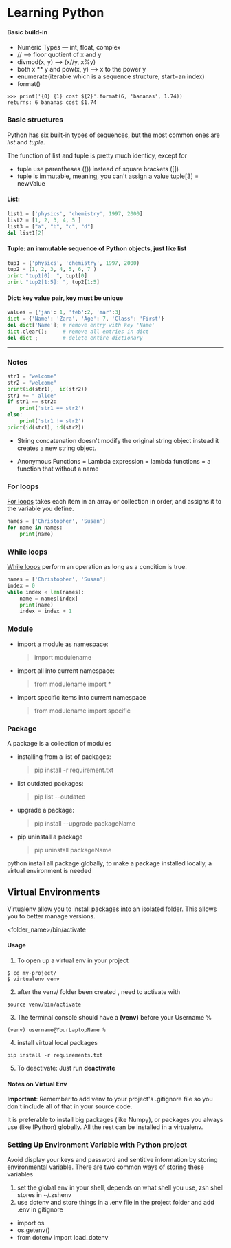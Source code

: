 # Learning Python

#### Basic build-in

- Numeric Types — int, float, complex
- // --> floor quotient of x and y
- divmod(x, y) --> (x//y, x%y)
- both x ** y and pow(x, y) --> x to the power y
- enumerate(iterable which is a sequence structure, start=an index)
- format()
```
>>> print('{0} {1} cost ${2}'.format(6, 'bananas', 1.74))
returns: 6 bananas cost $1.74
```

### Basic structures
Python has six built-in types of sequences, but the most common ones are *list* and *tuple*.

The function of list and tuple is pretty much identicy, except for
- tuple use parentheses (()) instead of square brackets ([])
- tuple is immutable, meaning, you can't assign a value tuple[3] = newValue


 #### List:
```python
list1 = ['physics', 'chemistry', 1997, 2000]
list2 = [1, 2, 3, 4, 5 ]
list3 = ["a", "b", "c", "d"]
del list1[2]
```

 #### Tuple: an immutable sequence of Python objects, just like list
 ```python
tup1 = ('physics', 'chemistry', 1997, 2000)
tup2 = (1, 2, 3, 4, 5, 6, 7 )
print "tup1[0]: ", tup1[0]
print "tup2[1:5]: ", tup2[1:5]
```
#### Dict: key value pair, key must be unique

```python
values = {'jan': 1, 'feb':2, 'mar':3}
dict = {'Name': 'Zara', 'Age': 7, 'Class': 'First'}
del dict['Name']; # remove entry with key 'Name'
dict.clear();     # remove all entries in dict
del dict ;        # delete entire dictionary
```





--------------

### Notes

```python
str1 = "welcome"
str2 = "welcome"
print(id(str1),  id(str2))
str1 += " alice"
if str1 == str2:
    print('str1 == str2')
else:
    print('str1 != str2')
print(id(str1), id(str2))
```

- String concatenation doesn't modify the original string object instead it creates a new string object.

- Anonymous Functions = Lambda expression = lambda functions = a function that without a name


### For loops

[For loops](https://docs.python.org/3/reference/compound_stmts.html#the-for-statement) takes each item in an array or collection in order, and assigns it to the variable you define.

``` python
names = ['Christopher', 'Susan']
for name in names:
    print(name)
```

### While loops

[While loops](https://docs.python.org/3/reference/compound_stmts.html#the-while-statement) perform an operation as long as a condition is true.

``` python
names = ['Christopher', 'Susan']
index = 0
while index < len(names):
    name = names[index]
    print(name)
    index = index + 1
```

### Module

- import a module as namespace:
    > import modulename
- import all into current namespace:
    > from modulename import *
- import specific items into current namespace
    > from modulename import specific

### Package
A package is a collection of modules

- installing from a list of packages:
    > pip install -r requirement.txt
- list outdated packages:
    > pip list --outdated
- upgrade a package:
    > pip install --upgrade packageName
- pip uninstall a package
    > pip uninstall packageName


python install all package globally, to make a package installed locally, a virtual environment is needed

## Virtual Environments

Virtualenv allow you to install packages into an isolated folder. This allows you to better manage versions.

<folder_name>/bin/activate

#### Usage
1. To open up a virtual env in your project
```console
$ cd my-project/
$ virtualenv venv
```
2. after the venv/ folder been created , need to activate with
```console
source venv/bin/activate
```
3. The terminal console should have a **(venv)** before your Username %
```console
(venv) username@YourLaptopName %
```
4. install virtual local packages
```
pip install -r requirements.txt
```
5. To deactivate: Just run **deactivate**


#### Notes on Virtual Env

**Important**: Remember to add venv to your project's .gitignore file so you don't include all of that in your source code.

It is preferable to install big packages (like Numpy), or packages you always use (like IPython) globally.
All the rest can be installed in a virtualenv.



### Setting Up Environment Variable with Python project
Avoid display your keys and password and sentitive information by storing environmental variable.
There are two common ways of storing these variables
1. set the global env in your shell, depends on what shell you use, zsh shell stores in ~/.zshenv
2. use dotenv and store things in a .env file in the project folder and add .env in gitignore

- import os
- os.getenv()
- from dotenv import load_dotenv
